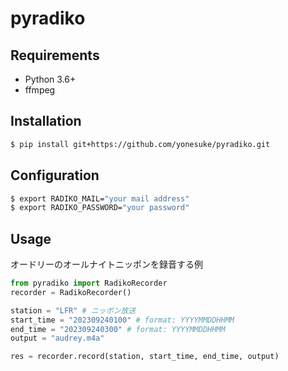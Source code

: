# pyradiko

## Requirements

- Python 3.6+
- ffmpeg

## Installation

```bash
$ pip install git+https://github.com/yonesuke/pyradiko.git
```

## Configuration

```bash
$ export RADIKO_MAIL="your mail address"
$ export RADIKO_PASSWORD="your password"
```

## Usage

オードリーのオールナイトニッポンを録音する例

```python
from pyradiko import RadikoRecorder
recorder = RadikoRecorder()

station = "LFR" # ニッポン放送
start_time = "202309240100" # format: YYYYMMDDHHMM
end_time = "202309240300" # format: YYYYMMDDHHMM
output = "audrey.m4a"

res = recorder.record(station, start_time, end_time, output)
```